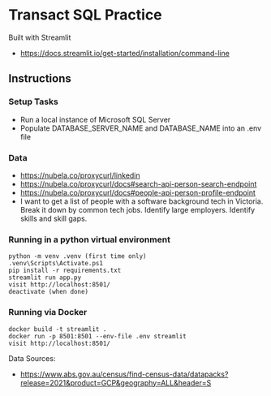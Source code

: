 # Transact SQL Practice

Built with Streamlit

- https://docs.streamlit.io/get-started/installation/command-line

## Instructions

### Setup Tasks

- Run a local instance of Microsoft SQL Server
- Populate DATABASE_SERVER_NAME and DATABASE_NAME into an .env file

### Data

- https://nubela.co/proxycurl/linkedin
- https://nubela.co/proxycurl/docs#search-api-person-search-endpoint
- https://nubela.co/proxycurl/docs#people-api-person-profile-endpoint
- I want to get a list of people with a software background tech in Victoria. Break it down by common tech jobs. Identify large employers. Identify skills and skill gaps.

### Running in a python virtual environment

```
python -m venv .venv (first time only)
.venv\Scripts\Activate.ps1
pip install -r requirements.txt
streamlit run app.py
visit http://localhost:8501/
deactivate (when done)
```

### Running via Docker

```
docker build -t streamlit .
docker run -p 8501:8501 --env-file .env streamlit
visit http://localhost:8501/
```

Data Sources:

- https://www.abs.gov.au/census/find-census-data/datapacks?release=2021&product=GCP&geography=ALL&header=S
